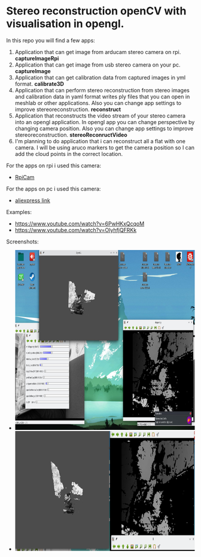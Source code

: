 # Stereo reconstruction openCV with visualisation in opengl.

In this repo you will find a few apps:
1. Application that can get image from arducam stereo camera on rpi. **captureImageRpi**
2. Application that can get image from usb stereo camera on your pc. **captureImage**
3. Application that can get calibration data from captured images in yml format. **calibrate3D**
4. Application that can perform stereo reconstruction from stereo images and calibration data in yaml format writes ply files that you can open in meshlab or other applications. Also you can change app settings to improve stereoreconstruction. **reconstruct**
5. Application that reconstructs the video stream of your stereo camera into an opengl application. In opengl app you can change perspective by changing camera position. Also you can change app settings to improve stereoreconstruction. **stereoReconructVideo**
6. I'm planning to do application that i can reconstruct all a flat with one camera. I will be using aruco markers to get the camera position so I can add the cloud points in the correct location.

For the apps on rpi i used this camera:
* [ RpiCam ](https://www.arducam.com/product/arducam-1mp2-wide-angle-stereo-camera-for-raspberry-pi-jetson-nano-and-xavier-nx-dual-ov9281-monochrome-global-shutter-camera-module/)

For the apps on pc i used this camera:
* [aliexpress link](https://aliexpress.ru/item/1005003746856008.html?af=2926_Y6Ljx9&utm_campaign=2926_Y6Ljx9&aff_platform=api-new-link-generate&utm_medium=cpa&cn=22gerkbuymojxisqixse7lk8y8u4gtmc&dp=22gerkbuymojxisqixse7lk8y8u4gtmc&aff_fcid=278a1c50bc064ada93a2747a08c09ca2-1666732414553-06118-_Dl2eda7&cv=2&aff_fsk=_Dl2eda7&click_id=9mTZ1Xn2VbZnoVU&sk=_Dl2eda7&aff_trace_key=278a1c50bc064ada93a2747a08c09ca2-1666732414553-06118-_Dl2eda7&terminal_id=cf3cb91e30fd4502a2bdfbe75c754c0c&utm_source=aerkol&utm_content=2&sku_id=12000027022788321)

Examples:
* https://www.youtube.com/watch?v=6PwHKxQcqoM
* https://www.youtube.com/watch?v=OlyhfjQFRKk

Screenshots:
* <img src="example.jpg"  alt="Examples of stereo reconstruct" width = "640" height="480" />
* <img src="example2.jpg" alt="Examples of stereo reconstruct" width = "640" height="320" />